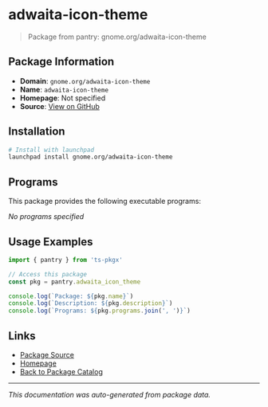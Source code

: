 # adwaita-icon-theme

> Package from pantry: gnome.org/adwaita-icon-theme

## Package Information

- **Domain**: `gnome.org/adwaita-icon-theme`
- **Name**: `adwaita-icon-theme`
- **Homepage**: Not specified
- **Source**: [View on GitHub](https://github.com/pkgxdev/pantry/tree/main/projects/gnome.org/adwaita-icon-theme/package.yml)

## Installation

```bash
# Install with launchpad
launchpad install gnome.org/adwaita-icon-theme
```

## Programs

This package provides the following executable programs:

*No programs specified*

## Usage Examples

```typescript
import { pantry } from 'ts-pkgx'

// Access this package
const pkg = pantry.adwaita_icon_theme

console.log(`Package: ${pkg.name}`)
console.log(`Description: ${pkg.description}`)
console.log(`Programs: ${pkg.programs.join(', ')}`)
```

## Links

- [Package Source](https://github.com/pkgxdev/pantry/tree/main/projects/gnome.org/adwaita-icon-theme/package.yml)
- [Homepage](#)
- [Back to Package Catalog](../package-catalog.md)

---

*This documentation was auto-generated from package data.*
